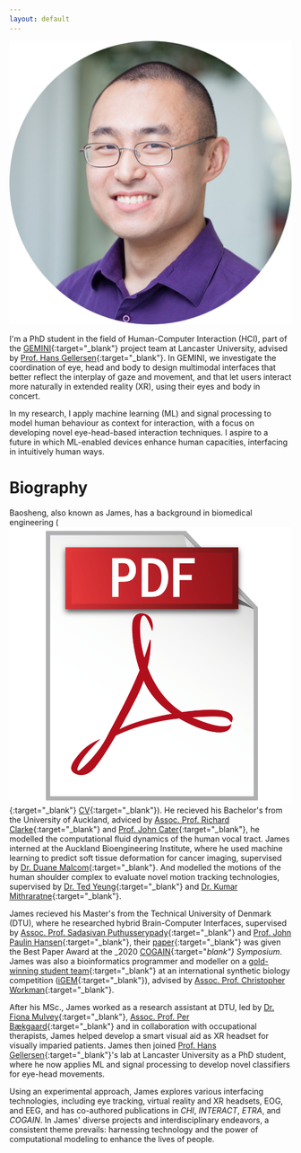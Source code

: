 ```yaml
---
layout: default
---
```


![James](images/HOU_circle.jpg)

I'm a PhD student in the field of Human-Computer Interaction (HCI), part of the [GEMINI](https://gemini-erc.eu/){:target="_blank"} project team at Lancaster University, advised by [Prof. Hans Gellersen](https://www.lancaster.ac.uk/scc/about-us/people/hans-gellersen){:target="_blank"}. In GEMINI, we investigate the coordination of eye, head and body to design multimodal interfaces that better reflect the interplay of gaze and movement, and that let users interact more naturally in extended reality (XR), using their eyes and body in concert.

In my research, I apply machine learning (ML) and signal processing to model human behaviour as context for interaction, with a focus on developing novel eye-head-based interaction techniques. I aspire to a future in which ML-enabled devices enhance human capacities, interfacing in intuitively human ways.



<!-- > [<u>CV</u>](docs/resume.pdf){:target="_blank"}<br>
> [<u>Google Scholar</u>](https://scholar.google.com/citations?user=hwPzzQcAAAAJ&hl=en){:target="_blank"}<br>
> [<u>LinkedIn</u>](https://uk.linkedin.com/in/baosheng-james-hou-420931217){:target="_blank"}<br>
> [<u>Twitter</u>](https://twitter.com/JamesBHou){:target="_blank"}<br>
> [<u>Email</u>](mailto:b.hou2@lancaster.ac.uk){:target="_blank"}<br> -->

# Biography
Baosheng, also known as James, has a background in biomedical engineering (
[<img src="images/pdfLogo.png" alt="pdf logo" class="responsive-image">](docs/resume.pdf){:target="_blank"} [CV](docs/resume.pdf){:target="_blank"}). He recieved his Bachelor's from the University of Auckland, adviced by [Assoc. Prof. Richard Clarke](https://profiles.auckland.ac.nz/rj-clarke){:target="_blank"} and [Prof. John Cater](https://www.canterbury.ac.nz/engineering/contact-us/people/john-cater.html){:target="_blank"}, he modelled the computational fluid dynamics of the human vocal tract. James interned at the Auckland Bioengineering Institute, where he used machine learning to predict soft tissue deformation for cancer imaging, supervised by [Dr. Duane Malcom](https://www.flowx.io/about/){:target="_blank"}.  And modelled the motions of the human shoulder complex to evaluate novel motion tracking technologies, supervised by [Dr. Ted Yeung](https://profiles.auckland.ac.nz/ted-yeung){:target="_blank"} and [Dr. Kumar Mithraratne](https://profiles.auckland.ac.nz/p-mithraratne/about){:target="_blank"}.

James recieved his Master's from the Technical University of Denmark (DTU), where he researched hybrid Brain-Computer Interfaces, supervised by [Assoc. Prof. Sadasivan Puthusserypady](https://orbit.dtu.dk/en/persons/sadasivan-puthusserypady){:target="_blank"} and [Prof. John Paulin Hansen](https://orbit.dtu.dk/en/persons/john-paulin-hansen){:target="_blank"}, their [paper](https://dl.acm.org/doi/abs/10.1145/3379157.3388932){:target="_blank"} was given the Best Paper Award at the _2020 [COGAIN](http://cogain.org/){:target="_blank"} Symposium_. James was also a bioinformatics programmer and modeller on a [gold-winning student team](https://2016.igem.org/Team:DTU-Denmark){:target="_blank"} at an international synthetic biology competition ([iGEM](https://igem.org/){:target="_blank"}), advised by [Assoc. Prof. Christopher Workman](https://orbit.dtu.dk/en/persons/christopher-workman){:target="_blank"}. 

After his MSc., James worked as a research assistant at DTU, led by [Dr. Fiona Mulvey](https://orbit.dtu.dk/en/persons/fiona-b-mulvey){:target="_blank"}, [Assoc. Prof. Per Bækgaard](https://orbit.dtu.dk/en/persons/per-b%C3%A6kgaard){:target="_blank"} and in collaboration with occupational therapists, James helped develop a smart visual aid as XR headset for visually imparied patients. James then joined [Prof. Hans Gellersen](https://www.lancaster.ac.uk/scc/about-us/people/hans-gellersen){:target="_blank"}'s lab at Lancaster University as a PhD student, where he now applies ML and signal processing to develop novel classifiers for eye-head movements. 

Using an experimental approach, James explores various interfacing technologies, including eye tracking, virtual reality and XR headsets, EOG, and EEG, and has co-authored publications in _CHI_, _INTERACT_, _ETRA_, and _COGAIN_. In James' diverse projects and interdisciplinary endeavors, a consistent theme prevails: harnessing technology and the power of computational modeling to enhance the lives of people.


